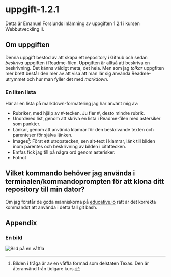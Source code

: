 # uppgift-1.2.1

Detta är Emanuel Forslunds inlämning av uppgiften 1.2.1 i kursen Webbutveckling II.

## Om uppgiften
Denna uppgift bestod av att skapa ett repository i Github och sedan *beskriva* uppgiften i Readme-filen. Uppgiften är alltså att beskriva en beskrivning. Det känns väldigt meta, det hela. Men som jag *tolkar* uppgfiten mer brett består den mer av att visa att man lär sig använda Readme-utrymmet och hur man fyller det med *markdown*.

### En liten lista
Här är en lista på markdown-formatering jag har använt mig av:
* Rubriker, med hjälp av #-tecken. Ju fler #, desto mindre rubrik.
* Unordered list, genom att skriva en lista i Readme-filen med astersiker som punkter.
* Länkar, genom att använda klamrar för den beskrivande texten och parenteser för själva länken.
* Images[^1]: Först ett utropstecken, sen alt-text i klamrar, länk till bilden inom parentes och beskrivning av bilden i citattecken.
* Emfas fick jag till på några ord genom asterisker.
* Fotnot


## Vilket kommando behöver jag använda i terminalen/kommandoprompten för att klona ditt repository till min dator?
Om jag förstår de goda människorna på [educative.io](https://www.educative.io/answers/how-to-clone-a-git-repository-using-the-command-line) rätt är det korrekta kommandot att använda i detta fall git bash.

## Appendix

### En bild 
![Bild på en våffla](https://studenter.miun.se/~emfo2200/GTWM2/images/frilaggning02.png "En våffla")

[^1]: Bilden i fråga är av en våffla formad som delstaten Texas. Den är återanvänd från tidigare kurs.
